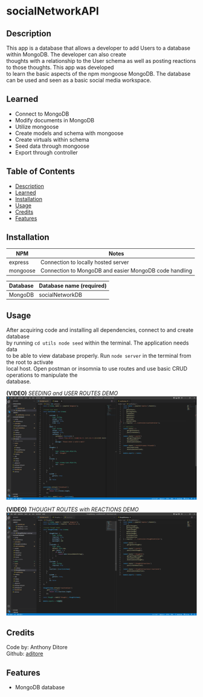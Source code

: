 # socialNetworkAPI

## Description

This app is a database that allows a developer to add Users to a database within MongoDB. The developer can also create</br>
thoughts with a relationship to the User schema as well as posting reactions to those thoughts. This app was developed</br>
to learn the basic aspects of the npm mongoose MongoDB. The database can be used and seen as a basic social media workspace.</br>

## Learned

- Connect to MongoDB
- Modify documents in MongoDB
- Utilize mongoose
- Create models and schema with mongoose
- Create virtuals within schema
- Seed data through mongoose
- Export through controller

## Table of Contents

- [Description](#description)
- [Learned](#learned)
- [Installation](#installation)
- [Usage](#usage)
- [Credits](#credits)
- [Features](#features)

## Installation

NPM | Notes
--- | ---
express | Connection to locally hosted server
mongoose | Connection to MongoDB and easier MongoDB code handling

Database | Database name (required)
--- | ---
MongoDB | socialNetworkDB

## Usage

After acquiring code and installing all dependencies, connect to and create database</br> 
by running `cd utils node seed` within the terminal. The application needs data</br>
to be able to view database properly. Run `node server` in the terminal from the root to activate</br>
local host. Open postman or insomnia to use routes and use basic CRUD operations to manipulate the</br>
database.</br>

**(VIDEO)** _SEEDING and USER ROUTES DEMO_
[![seedUserRoute](./public/images/seedUserRoute.png)](https://drive.google.com/file/d/1yyuABZsfv292mNNI85hhvPKSgoZbK4E7/view)

**(VIDEO)** _THOUGHT ROUTES with REACTIONS DEMO_
[![thoughtRoute](./public/images/thoughtRoute.png)](https://drive.google.com/file/d/123_7UQVQZrj6IRaKcOjKT-Xv_CzZrI2C/view)

## Credits

Code by: Anthony Ditore</br>
Github: [aditore](https://github.com/aditore)

## Features

- MongoDB database